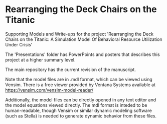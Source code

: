 # Rearranging the Deck Chairs on the Titanic
Supporting Models and Write-ups for the project 'Rearranging the Deck Chairs on the Titanic: A Simulation Model Of Behavioral Resource Utilization Under Crisis'

The 'Presentations' folder has PowerPoints and posters that describes this project at a higher summary level.

The main repository has the current revision of the manuscript.

Note that the model files are in .mdl format, which can be viewed using Vensim. There is a free viewer provided by Ventana Systems available at https://vensim.com/vensim-model-reader/

Additionally, the model files can be directly opened in any text editor and the model equations viewed directly. The mdl format is inteded to be human-readable, though  Vensim or similar dynamic modeling software (such as Stella) is needed to generate dynamic behavior from these files.

